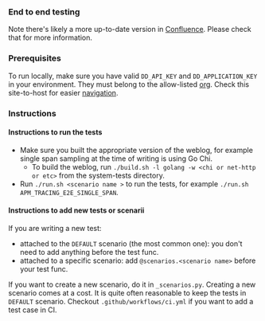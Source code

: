 ### End to end testing

Note there's likely a more up-to-date version in [Confluence](https://datadoghq.atlassian.net/wiki/spaces/APMINT/pages/2882407122/APM+end-to-end+E2E+tests#Fetch-Single-Span-spans/events).
Please check that for more information.

### Prerequisites

To run locally, make sure you have valid `DD_API_KEY` and `DD_APPLICATION_KEY` in your environment.
They must belong to the allow-listed [org](https://github.com/DataDog/consul-config/blob/b84d79f702961414b6d262b1190ff04bb5efd0a2/datadog/us1.prod.dog/features/event_platform_unstable_analytics_endpoint#L4).
Check this site-to-host for easier [navigation](https://github.com/DataDog/system-tests/blob/1219af3e6bdfb16c939a687ffeff2123aa41b52b/utils/interfaces/_backend.py#L35).

### Instructions

#### Instructions to run the tests

- Make sure you built the appropriate version of the weblog, for example single span sampling at the time of writing is using Go Chi.
  - To build the weblog, run `./build.sh -l golang -w <chi or net-http or etc>` from the system-tests directory.
- Run `./run.sh <scenario name >` to run the tests, for example `./run.sh APM_TRACING_E2E_SINGLE_SPAN`.

#### Instructions to add new tests or scenarii

If you are writing a new test:

- attached to the `DEFAULT` scenario (the most common one): you don't need to add anything before the test func.
- attached to a specific scenario: add `@scenarios.<scenario name>` before your test func.

If you want to create a new scenario, do it in `_scenarios.py`.
Creating a new scenario comes at a cost.
It is quite often reasonable to keep the tests in `DEFAULT` scenario.
Checkout `.github/workflows/ci.yml` if you want to add a test case in CI.
